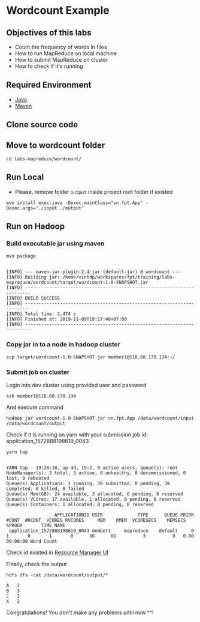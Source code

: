 # Wordcount Example

## Objectives of this labs
- Count the frequency of words in files
- How to run MapReduce on local machine
- How to submit MapReduce on cluster
- How to check if it's running

## Required Environment
- [Java](/installation/java.md)
- [Maven](/installation/maven.md)

## Clone source code

## Move to wordcount folder

```
cd labs-mapreduce/wordcount/
```

## Run Local

- Please, remove folder `output` inside project root folder if existed

```
mvn install exec:java -Dexec.mainClass="vn.fpt.App" -Dexec.args="./input ./output"
```

## Run on Hadoop

### Build executable jar using maven

```
mvn package


[INFO] --- maven-jar-plugin:2.4:jar (default-jar) @ wordcount ---
[INFO] Building jar: /home/vinhdp/workspaces/fpt/training/labs-mapreduce/wordcount/target/wordcount-1.0-SNAPSHOT.jar
[INFO] ------------------------------------------------------------------------
[INFO] BUILD SUCCESS
[INFO] ------------------------------------------------------------------------
[INFO] Total time: 2.474 s
[INFO] Finished at: 2019-11-09T19:17:48+07:00
[INFO] ------------------------------------------------------------------------
```

### Copy jar in to a node in hadoop cluster

```
scp target/wordcount-1.0-SNAPSHOT.jar member1@118.68.170.134:~/
```

### Submit job on cluster

Login into dev cluster using provided user and password

```
ssh member1@118.68.170.134
```

And execute command

```
hadoop jar wordcount-1.0-SNAPSHOT.jar vn.fpt.App /data/wordcount/input /data/wordcount/output
```

Check if it is running on yarn with your submission job id: application_1572888198619_0043

```
yarn top


YARN top - 19:26:18, up 4d, 19:2, 0 active users, queue(s): root
NodeManager(s): 3 total, 3 active, 0 unhealthy, 0 decommissioned, 0 lost, 0 rebooted
Queue(s) Applications: 1 running, 39 submitted, 0 pending, 38 completed, 0 killed, 0 failed
Queue(s) Mem(GB): 24 available, 3 allocated, 0 pending, 0 reserved
Queue(s) VCores: 17 available, 1 allocated, 0 pending, 0 reserved
Queue(s) Containers: 1 allocated, 0 pending, 0 reserved

                  APPLICATIONID USER             TYPE      QUEUE PRIOR   #CONT  #RCONT  VCORES RVCORES     MEM    RMEM  VCORESECS    MEMSECS %PROGR       TIME NAME                                        
 application_1572888198619_0043 member1     mapreduce    default     0       1       0       1       0      3G      0G          3          9   0.00   00:00:00 Word Count

```

Check id existed in [Resource Manager UI](http://118.68.170.134:8088/cluster)

Finally, check the output

```
hdfs dfs -cat /data/wordcount/output/*

A	2
B	3
C	2
X	2
```

Congratulations! You don't make any problems until now ^^!

